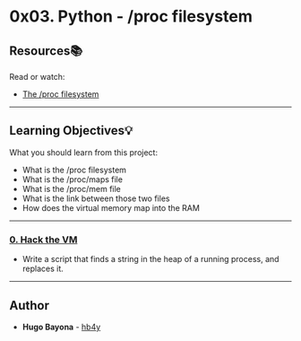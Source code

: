 # 0x03. Python - /proc filesystem

## Resources:books:
Read or watch:
* [The /proc filesystem](https://intranet.hbtn.io/rltoken/OYeW0g3kRxU3Zyfxzg1itA)

---
## Learning Objectives:bulb:
What you should learn from this project:

* What is the /proc filesystem
* What is the /proc/maps file
* What is the /proc/mem file
* What is the link between those two files
* How does the virtual memory map into the RAM

---

### [0. Hack the VM](./read_write_heap.py)
* Write a script that finds a string in the heap of a running process, and replaces it.



---

## Author
* **Hugo Bayona** - [hb4y](https://github.com/hb4y)